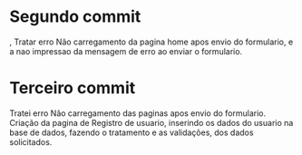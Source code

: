 <h1>Segundo commit</h1>, Tratar erro Não carregamento da pagina home apos envio do formulario, e a nao impressao da mensagem de erro ao enviar o formulario.

<h1>Terceiro commit</h1> Tratei erro Não carregamento das paginas apos envio do formulario. Criação da pagina de Registro de usuario, inserindo os dados do usuario na base de dados, fazendo o tratamento e as validações, dos dados solicitados.
